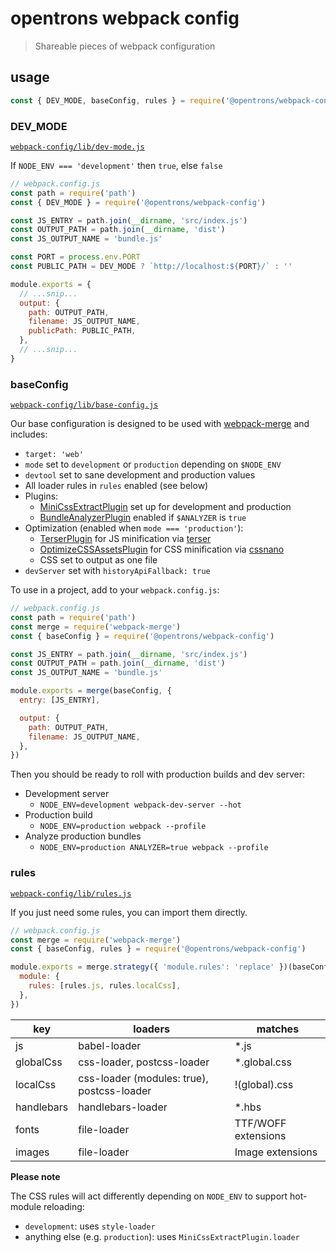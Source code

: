 # opentrons webpack config

> Shareable pieces of webpack configuration

## usage

```js
const { DEV_MODE, baseConfig, rules } = require('@opentrons/webpack-config')
```

### DEV_MODE

[`webpack-config/lib/dev-mode.js`](./lib/dev-mode.js)

If `NODE_ENV === 'development'` then `true`, else `false`

```js
// webpack.config.js
const path = require('path')
const { DEV_MODE } = require('@opentrons/webpack-config')

const JS_ENTRY = path.join(__dirname, 'src/index.js')
const OUTPUT_PATH = path.join(__dirname, 'dist')
const JS_OUTPUT_NAME = 'bundle.js'

const PORT = process.env.PORT
const PUBLIC_PATH = DEV_MODE ? `http://localhost:${PORT}/` : ''

module.exports = {
  // ...snip...
  output: {
    path: OUTPUT_PATH,
    filename: JS_OUTPUT_NAME,
    publicPath: PUBLIC_PATH,
  },
  // ...snip...
}
```

### baseConfig

[`webpack-config/lib/base-config.js`](./lib/base-config.js)

Our base configuration is designed to be used with [webpack-merge][] and includes:

- `target: 'web'`
- `mode` set to `development` or `production` depending on `$NODE_ENV`
- `devtool` set to sane development and production values
- All loader rules in `rules` enabled (see below)
- Plugins:
  - [MiniCssExtractPlugin][] set up for development and production
  - [BundleAnalyzerPlugin][] enabled if `$ANALYZER` is `true`
- Optimization (enabled when `mode === 'production'`):
  - [TerserPlugin][] for JS minification via [terser][]
  - [OptimizeCSSAssetsPlugin][] for CSS minification via [cssnano][]
  - CSS set to output as one file
- `devServer` set with `historyApiFallback: true`

To use in a project, add to your `webpack.config.js`:

```js
// webpack.config.js
const path = require('path')
const merge = require('webpack-merge')
const { baseConfig } = require('@opentrons/webpack-config')

const JS_ENTRY = path.join(__dirname, 'src/index.js')
const OUTPUT_PATH = path.join(__dirname, 'dist')
const JS_OUTPUT_NAME = 'bundle.js'

module.exports = merge(baseConfig, {
  entry: [JS_ENTRY],

  output: {
    path: OUTPUT_PATH,
    filename: JS_OUTPUT_NAME,
  },
})
```

Then you should be ready to roll with production builds and dev server:

- Development server
  - `NODE_ENV=development webpack-dev-server --hot`
- Production build
  - `NODE_ENV=production webpack --profile`
- Analyze production bundles
  - `NODE_ENV=production ANALYZER=true webpack --profile`

[webpack-merge]: https://github.com/survivejs/webpack-merge
[minicssextractplugin]: https://webpack.js.org/plugins/mini-css-extract-plugin/
[bundleanalyzerplugin]: https://github.com/webpack-contrib/webpack-bundle-analyzer
[terserplugin]: https://webpack.js.org/plugins/terser-webpack-plugin/
[optimizecssassetsplugin]: https://github.com/NMFR/optimize-css-assets-webpack-plugin
[terser]: https://github.com/terser-js/terser
[cssnano]: https://cssnano.co/

### rules

[`webpack-config/lib/rules.js`](./lib/rules.js)

If you just need some rules, you can import them directly.

```js
// webpack.config.js
const merge = require('webpack-merge')
const { baseConfig, rules } = require('@opentrons/webpack-config')

module.exports = merge.strategy({ 'module.rules': 'replace' })(baseConfig, {
  module: {
    rules: [rules.js, rules.localCss],
  },
})
```

| key        | loaders                                    | matches             |
| ---------- | ------------------------------------------ | ------------------- |
| js         | babel-loader                               | \*.js               |
| globalCss  | css-loader, postcss-loader                 | \*.global.css       |
| localCss   | css-loader (modules: true), postcss-loader | !(global).css       |
| handlebars | handlebars-loader                          | \*.hbs              |
| fonts      | file-loader                                | TTF/WOFF extensions |
| images     | file-loader                                | Image extensions    |

**Please note**

The CSS rules will act differently depending on `NODE_ENV` to support hot-module reloading:

- `development`: uses `style-loader`
- anything else (e.g. `production`): uses `MiniCssExtractPlugin.loader`
